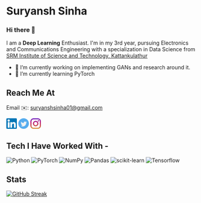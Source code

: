 # Suryansh Sinha
### Hi there 👋

I am a **Deep Learning** Enthusiast. I'm in my 3rd year, pursuing Electronics and Communications Engineering with a specialization in Data Science from [SRM Institute of Science and Technology, Kattankulathur](https://www.srmist.edu.in/)

- 🔭 I’m currently working on implementing GANs and research around it.
- 🌱 I’m currently learning PyTorch

## Reach Me At
Email ✉️: suryanshsinha01@gmail.com

[<img src="imgs/linkedin.svg" width="28">](https://www.linkedin.com/in/suryanshsinha/)
[<img src="imgs/twitter.svg" width="28">](https://twitter.com/suryanshstwt/) [<img src="imgs/instagram.svg" width="28">](https://instagram.com/suryansh.apk)

## Tech I Have Worked With -
![Python](https://img.shields.io/badge/python-3670A0?style=for-the-badge&logo=python&logoColor=ffdd54)
![PyTorch](https://img.shields.io/badge/PyTorch-%23EE4C2C.svg?style=for-the-badge&logo=PyTorch&logoColor=white)
![NumPy](https://img.shields.io/badge/numpy-%23013243.svg?style=for-the-badge&logo=numpy&logoColor=white)
![Pandas](https://img.shields.io/badge/pandas-%23150458.svg?style=for-the-badge&logo=pandas&logoColor=white)
![scikit-learn](https://img.shields.io/badge/scikit--learn-%23F7931E.svg?style=for-the-badge&logo=scikit-learn&logoColor=white)
![Tensorflow](https://img.shields.io/badge/TensorFlow-FF6F00?style=for-the-badge&logo=tensorflow&logoColor=white)

## Stats
[![GitHub Streak](https://streak-stats.demolab.com?user=suryansh-sinha&theme=synthwave)](https://git.io/streak-stats)


<!-- <img align=left width=47% src="https://github-readme-stats.vercel.app/api?username=suryansh-sinha&show_icons=true&theme=codeSTACKr&include_all_commits=true&count_private=true"/> -->
<!-- <img src="https://github-readme-stats.vercel.app/api/top-langs/?username=suryansh-sinha&layout=compact"/> -->


<!--
**suryansh-sinha/suryansh-sinha** is a ✨ _special_ ✨ repository because its `README.md` (this file) appears on your GitHub profile.

Here are some ideas to get you started:

- 🔭 I’m currently working on ...
- 🌱 I’m currently learning ...
- 👯 I’m looking to collaborate on ...
- 🤔 I’m looking for help with ...
- 💬 Ask me about ...
- 📫 How to reach me: ...
- 😄 Pronouns: ...
- ⚡ Fun fact: ...
-->
